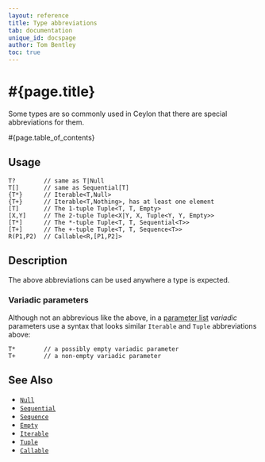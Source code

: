 ```yaml
---
layout: reference
title: Type abbreviations
tab: documentation
unique_id: docspage
author: Tom Bentley
toc: true
---
```


# #{page.title}

Some types are so commonly used in Ceylon that there are special 
abbreviations for them. 

#{page.table_of_contents}

## Usage 

<!-- try: - -->
    T?        // same as T|Null
    T[]       // same as Sequential[T]
    {T*}      // Iterable<T,Null>
    {T+}      // Iterable<T,Nothing>, has at least one element
    [T]       // The 1-tuple Tuple<T, T, Empty>
    [X,Y]     // The 2-tuple Tuple<X|Y, X, Tuple<Y, Y, Empty>>
    [T*]      // The *-tuple Tuple<T, T, Sequential<T>>
    [T+]      // The +-tuple Tuple<T, T, Sequence<T>>
    R(P1,P2)  // Callable<R,[P1,P2]>
    
## Description

The above abbreviations can be used anywhere a type is expected. 

### Variadic parameters

Although not an abbrevious like the above, in a [parameter list](../parameter-list/)
*variadic* parameters use a syntax that looks similar `Iterable` and `Tuple`
abbreviations above:

<!-- check:none -->
    T*        // a possibly empty variadic parameter
    T+        // a non-empty variadic parameter

## See Also

* [`Null`](#{site.urls.apidoc_current}/Null.type.html)
* [`Sequential`](#{site.urls.apidoc_current}/Sequential.type.html)
* [`Sequence`](#{site.urls.apidoc_current}/Sequence.type.html)
* [`Empty`](#{site.urls.apidoc_current}/Empty.type.html)
* [`Iterable`](#{site.urls.apidoc_current}/Iterable.type.html)
* [`Tuple`](#{site.urls.apidoc_current}/Tuple.type.html)
* [`Callable`](#{site.urls.apidoc_current}/Callable.type.html)
